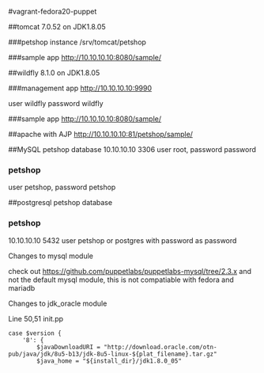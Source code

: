 #vagrant-fedora20-puppet

##tomcat 7.0.52 on JDK1.8.05

###petshop instance
/srv/tomcat/petshop

###sample app
http://10.10.10.10:8080/sample/

##wildfly 8.1.0 on JDK1.8.05

###management app
http://10.10.10.10:9990

user wildfly password wildfly

###sample app
http://10.10.10.10:8080/sample/

##apache with AJP
http://10.10.10.10:81/petshop/sample/

##MySQL petshop database
10.10.10.10 3306 user root, password password 

### petshop
user petshop, password petshop

##postgresql petshop database

### petshop
10.10.10.10 5432 user petshop or postgres with password as password


Changes to mysql module

check out https://github.com/puppetlabs/puppetlabs-mysql/tree/2.3.x and not the default mysql module, this is not compatiable with fedora and mariadb 

Changes to jdk_oracle module

Line 50,51 init.pp

    case $version {
        '8': {
            $javaDownloadURI = "http://download.oracle.com/otn-pub/java/jdk/8u5-b13/jdk-8u5-linux-${plat_filename}.tar.gz"
            $java_home = "${install_dir}/jdk1.8.0_05"
